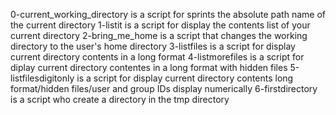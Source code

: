 0-current_working_directory is a script for sprints the absolute path name of the current directory
1-listit is a script for display the contents list of your current directory
2-bring_me_home is a script that changes the working directory to the user's home directory
3-listfiles is a script for display current directory contents in a long format
4-listmorefiles is a script for diplay current directory contentes in a long format with hidden files
5-listfilesdigitonly is a script for display current directory contents long format/hidden files/user and group IDs display numerically
6-firstdirectory is a script who create a directory in the tmp directory